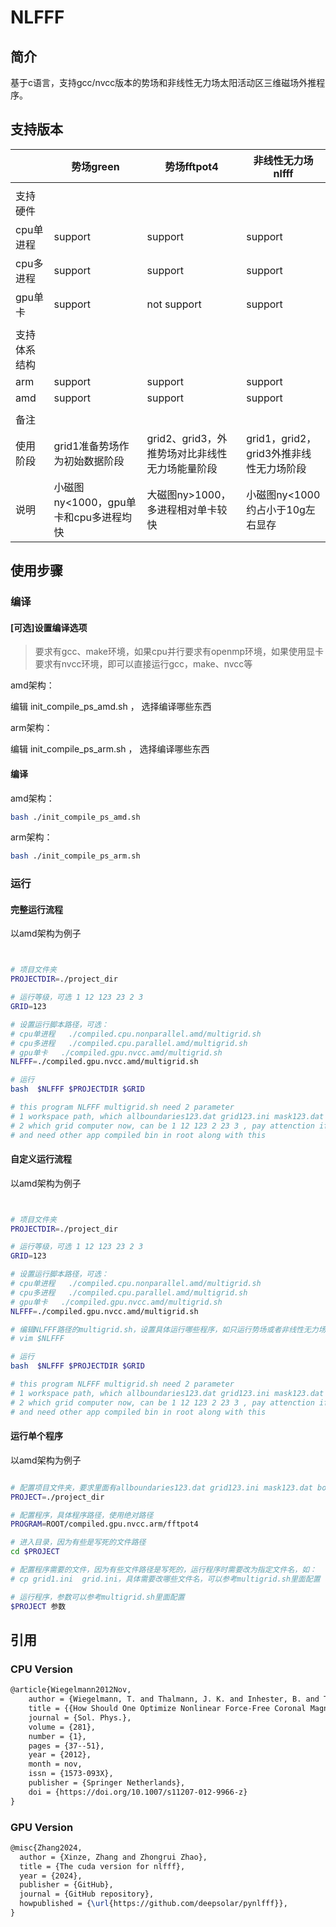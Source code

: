 
# NLFFF

## 简介

基于c语言，支持gcc/nvcc版本的势场和非线性无力场太阳活动区三维磁场外推程序。

## 支持版本


|              | 势场green                             | 势场fftpot4                                    | 非线性无力场nlfff                       |
| ------------ | ------------------------------------- | ---------------------------------------------- | --------------------------------------- |
|              |                                       |                                                |                                         |
| 支持硬件     |                                       |                                                |                                         |
| cpu单进程    | support                               | support                                        | support                                 |
| cpu多进程    | support                               | support                                        | support                                 |
| gpu单卡      | support                               | not support                                    | support                                 |
|              |                                       |                                                |                                         |
| 支持体系结构 |                                       |                                                |                                         |
| arm          | support                               | support                                        | support                                 |
| amd          | support                               | support                                        | support                                 |
|              |                                       |                                                |                                         |
| 备注         |                                       |                                                |                                         |
| 使用阶段     | grid1准备势场作为初始数据阶段         | grid2、grid3，外推势场对比非线性无力场能量阶段 | grid1，grid2，grid3外推非线性无力场阶段 |
| 说明         | 小磁图ny<1000，gpu单卡和cpu多进程均快 | 大磁图ny>1000，多进程相对单卡较快              | 小磁图ny<1000约占小于10g左右显存        |




## 使用步骤
### 编译
#### [可选]设置编译选项

> 要求有gcc、make环境，如果cpu并行要求有openmp环境，如果使用显卡要求有nvcc环境，即可以直接运行gcc，make、nvcc等


amd架构：

编辑 init_compile_ps_amd.sh ， 选择编译哪些东西


arm架构：

编辑 init_compile_ps_arm.sh ， 选择编译哪些东西




#### 编译

amd架构：

```bash
bash ./init_compile_ps_amd.sh
```

arm架构：

```bash
bash ./init_compile_ps_arm.sh
```

### 运行

#### 完整运行流程

以amd架构为例子

```bash


# 项目文件夹
PROJECTDIR=./project_dir

# 运行等级，可选 1 12 123 23 2 3
GRID=123

# 设置运行脚本路径，可选：
# cpu单进程   ./compiled.cpu.nonparallel.amd/multigrid.sh
# cpu多进程   ./compiled.cpu.parallel.amd/multigrid.sh
# gpu单卡   ./compiled.gpu.nvcc.amd/multigrid.sh
NLFFF=./compiled.gpu.nvcc.amd/multigrid.sh

# 运行
bash  $NLFFF $PROJECTDIR $GRID

# this program NLFFF multigrid.sh need 2 parameter  
# 1 workspace path, which allboundaries123.dat grid123.ini mask123.dat boundary.ini etc. in it
# 2 which grid computer now, can be 1 12 123 2 23 3 , pay attenction if set 2 it has been run grid 1 before
# and need other app compiled bin in root along with this

```

#### 自定义运行流程

以amd架构为例子

```bash


# 项目文件夹
PROJECTDIR=./project_dir

# 运行等级，可选 1 12 123 23 2 3
GRID=123

# 设置运行脚本路径，可选：
# cpu单进程   ./compiled.cpu.nonparallel.amd/multigrid.sh
# cpu多进程   ./compiled.cpu.parallel.amd/multigrid.sh
# gpu单卡   ./compiled.gpu.nvcc.amd/multigrid.sh
NLFFF=./compiled.gpu.nvcc.amd/multigrid.sh

# 编辑NLFFF路径的multigrid.sh，设置具体运行哪些程序，如只运行势场或者非线性无力场
# vim $NLFFF

# 运行
bash  $NLFFF $PROJECTDIR $GRID

# this program NLFFF multigrid.sh need 2 parameter  
# 1 workspace path, which allboundaries123.dat grid123.ini mask123.dat boundary.ini etc. in it
# 2 which grid computer now, can be 1 12 123 2 23 3 , pay attenction if set 2 it has been run grid 1 before
# and need other app compiled bin in root along with this

```


#### 运行单个程序

以amd架构为例子

```bash

# 配置项目文件夹，要求里面有allboundaries123.dat grid123.ini mask123.dat boundary.ini etc.
PROJECT=./project_dir

# 配置程序，具体程序路径，使用绝对路径
PROGRAM=ROOT/compiled.gpu.nvcc.arm/fftpot4

# 进入目录，因为有些是写死的文件路径
cd $PROJECT

# 配置程序需要的文件，因为有些文件路径是写死的，运行程序时需要改为指定文件名，如：
# cp grid1.ini  grid.ini，具体需要改哪些文件名，可以参考multigrid.sh里面配置

# 运行程序，参数可以参考multigrid.sh里面配置
$PROJECT 参数

```



## 引用

### CPU Version

```latex
@article{Wiegelmann2012Nov,
    author = {Wiegelmann, T. and Thalmann, J. K. and Inhester, B. and Tadesse, T. and Sun, X. and Hoeksema, J. T.},
    title = {{How Should One Optimize Nonlinear Force-Free Coronal Magnetic Field Extrapolations from SDO/HMI Vector Magnetograms?}},
    journal = {Sol. Phys.},
    volume = {281},
    number = {1},
    pages = {37--51},
    year = {2012},
    month = nov,
    issn = {1573-093X},
    publisher = {Springer Netherlands},
    doi = {https://doi.org/10.1007/s11207-012-9966-z}
}
```

### GPU Version

```latex
@misc{Zhang2024,
  author = {Xinze, Zhang and Zhongrui Zhao},
  title = {The cuda version for nlfff},
  year = {2024},
  publisher = {GitHub},
  journal = {GitHub repository},
  howpublished = {\url{https://github.com/deepsolar/pynlfff}},
}
```



